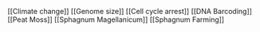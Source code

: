 [[Climate change]]
[[Genome size]]
[[Cell cycle arrest]]
[[DNA Barcoding]]
[[Peat Moss]]
[[Sphagnum Magellanicum]]
[[Sphagnum Farming]]
